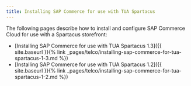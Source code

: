 ```yaml
---
title: Installing SAP Commerce for use with TUA Spartacus
---
```


The following pages describe how to install and configure SAP Commerce Cloud for use with a Spartacus storefront:

- [Installing SAP Commerce for use with TUA Spartacus 1.3]({{ site.baseurl }}{% link _pages/telco/installing-sap-commerce-for-tua-spartacus-1-3.md %})
- [Installing SAP Commerce for use with TUA Spartacus 1.2]({{ site.baseurl }}{% link _pages/telco/installing-sap-commerce-for-tua-spartacus-1-2.md %})

